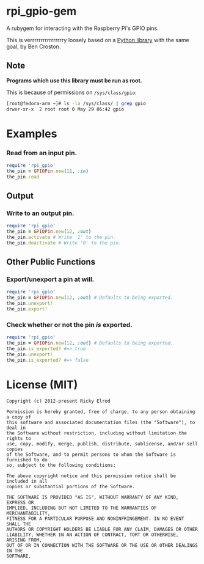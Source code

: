 # rpi_gpio-gem

A rubygem for interacting with the Raspberry Pi's GPIO pins.

This is verrrrrrrrrrrrrrrry loosely based on a
[Python library](https://code.google.com/p/raspberry-gpio-python/) with the
same goal, by Ben Croston.

## Note

**Programs which use this library must be run as root.**

This is because of permissions on `/sys/class/gpio`:

```bash
[root@fedora-arm ~]# ls -la /sys/class/ | grep gpio
drwxr-xr-x  2 root root 0 May 29 06:42 gpio
```

# Examples

### Read from an input pin.

```ruby
require 'rpi_gpio'
the_pin = GPIOPin.new(11, :in)
the_pin.read
```

## Output

### Write to an output pin.

```ruby
require 'rpi_gpio'
the_pin = GPIOPin.new(12, :out)
the_pin.activate # Write '1' to the pin.
the_pin.deactivate # Write '0' to the pin.
```

## Other Public Functions

### Export/unexport a pin at will.

```ruby
require 'rpi_gpio'
the_pin = GPIOPin.new(12, :out) # Defaults to being exported.
the_pin.unexport!
the_pin.export!
```

### Check whether or not the pin *is* exported.
```ruby
require 'rpi_gpio'
the_pin = GPIOPin.new(12, :out) # Defaults to being exported.
the_pin.is_exported? #=> true
the_pin.unexport!
the_pin.is_exported? #=> false
```

# License (MIT)

```
Copyright (c) 2012-present Ricky Elrod

Permission is hereby granted, free of charge, to any person obtaining a copy of
this software and associated documentation files (the "Software"), to deal in
the Software without restriction, including without limitation the rights to
use, copy, modify, merge, publish, distribute, sublicense, and/or sell copies
of the Software, and to permit persons to whom the Software is furnished to do
so, subject to the following conditions:

The above copyright notice and this permission notice shall be included in all
copies or substantial portions of the Software.

THE SOFTWARE IS PROVIDED "AS IS", WITHOUT WARRANTY OF ANY KIND, EXPRESS OR
IMPLIED, INCLUDING BUT NOT LIMITED TO THE WARRANTIES OF MERCHANTABILITY,
FITNESS FOR A PARTICULAR PURPOSE AND NONINFRINGEMENT. IN NO EVENT SHALL THE
AUTHORS OR COPYRIGHT HOLDERS BE LIABLE FOR ANY CLAIM, DAMAGES OR OTHER
LIABILITY, WHETHER IN AN ACTION OF CONTRACT, TORT OR OTHERWISE, ARISING FROM,
OUT OF OR IN CONNECTION WITH THE SOFTWARE OR THE USE OR OTHER DEALINGS IN THE
SOFTWARE.
```

